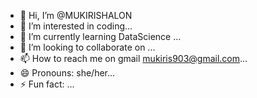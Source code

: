 - 👋 Hi, I’m @MUKIRISHALON
- 👀 I’m interested in coding...
- 🌱 I’m currently learning DataScience ...
- 💞️ I’m looking to collaborate on ...
- 📫 How to reach me on gmail mukiris903@gmail.com...
- 😄 Pronouns: she/her...
- ⚡ Fun fact: ...

<!---
MUKIRISHALON/MUKIRISHALON is a ✨ special ✨ repository because its `README.md` (this file) appears on your GitHub profile.
You can click the Preview link to take a look at your changes.
--->

